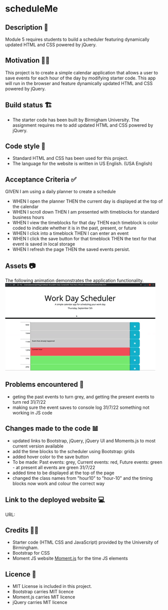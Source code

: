 # scheduleMe

## Description 📜
Module 5 requires students to build a scheduler featuring dynamically updated HTML and CSS powered by jQuery.

## Motivation 💪🏻
This project is to create a simple calendar application that allows a user to save events for each hour of the day by modifying starter code. This app will run in the browser and feature dynamically updated HTML and CSS powered by jQuery.

## Build status 🏗
* The starter code has been built by Birmigham University. The assignment requires me to add updated HTML and CSS powered by jQuery. 

## Code style 🔐
* Standard HTML and CSS has been used for this project. 
* The language for the website is written in US English. (USA English)

## Acceptance Criteria ✅
GIVEN I am using a daily planner to create a schedule
* WHEN I open the planner
    THEN the current day is displayed at the top of the calendar
* WHEN I scroll down
    THEN I am presented with timeblocks for standard business hours
* WHEN I view the timeblocks for that day
    THEN each timeblock is color coded to indicate whether it is in the past, present, or future
* WHEN I click into a timeblock
    THEN I can enter an event
* WHEN I click the save button for that timeblock
    THEN the text for that event is saved in local storage
* WHEN I refresh the page
    THEN the saved events persist.

## Assets 📷
The following animation demonstrates the application functionality. 
![User clicks on the slots of the color-coded calendar and edits the events](./Assets/images/05-third-party-apis-homework-demo.gif)

## Problems encountered 🤯
* geting the past events to turn grey, and getting the present events to turn red 31/7/22 
* making sure the event saves to console log 31/7/22 something not working in JS code

## Changes made to the code 𝌡
* updated links to Bootstrap, jQuery, jQuery UI and Moments.js to most current version available
* add the time blocks to the scheduler using Bootstrap: grids 
* added hover color to the save button
* To be made: Past events: grey, Current events: red, Future events: green - at present all events are green 31/7/22 
* added time to be displayed at the top of the page
* changed the class names from "hour10" to "hour-10" and the timing blocks now work and colour the correct way 

## Link to the deployed website 💻
URL: 

## Credits 💃🏻
* Starter code (HTML CSS and JavaScript) provided by the University of Birmingham.
* Bootstrap for CSS
* Moment JS website [Moment.js](https://momentjs.com/) for the time JS elements

## Licence 🪪
* MIT License is included in this project. 
* Bootstrap carries MIT licence
* Moment.js carries MIT licence
* jQuery carries MIT licence